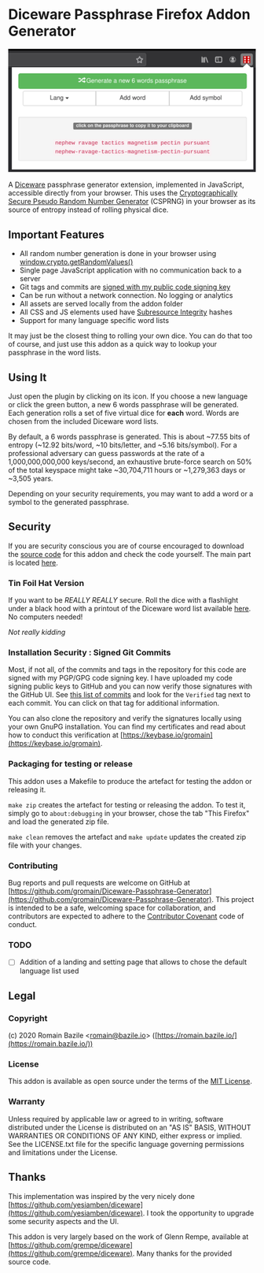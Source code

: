 # Diceware Passphrase Firefox Addon Generator

![Screenshot of the extension](screenshot.png?raw=true)

A [Diceware](http://world.std.com/~reinhold/diceware.html) passphrase generator extension,
implemented in JavaScript, accessible directly from your browser.
This uses the
[Cryptographically Secure Pseudo Random Number Generator](https://en.wikipedia.org/wiki/Cryptographically_secure_pseudorandom_number_generator)
(CSPRNG) in your browser as its source of entropy instead of rolling physical dice.

## Important Features

* All random number generation is done in your browser using [window.crypto.getRandomValues()](https://developer.mozilla.org/en-US/docs/Web/API/RandomSource/getRandomValues)
* Single page JavaScript application with no communication back to a server
* Git tags and commits are [signed with my public code signing key](https://keybase.io/gromain)
* Can be run without a network connection. No logging or analytics
* All assets are served locally from the addon folder
* All CSS and JS elements used have [Subresource Integrity](https://developer.mozilla.org/en-US/docs/Web/Security/Subresource_Integrity) hashes
* Support for many language specific word lists

It may just be the closest thing to rolling your own dice. You can do that too
of course, and just use this addon as a quick way to lookup your passphrase
in the word lists.

## Using It

Just open the plugin by clicking on its icon.
If you choose a new language or click the green button, a new 6 words passphrase will be generated.
Each generation rolls a set of five virtual dice for **each** word. Words are
chosen from the included Diceware word lists.

By default, a 6 words passphrase is generated. This is about ~77.55 bits of entropy
(~12.92 bits/word, ~10 bits/letter, and ~5.16 bits/symbol).
For a professional adversary can guess passwords at the rate of a 1,000,000,000,000 keys/second,
an exhaustive brute-force search on 50% of the total keyspace might take ~30,704,711
hours or ~1,279,363 days or ~3,505 years.

Depending on your security requirements, you may want to add a word or a symbol to the generated passphrase.

## Security

If you are security conscious you are of course encouraged to download
the [source code](https://github.com/gromain/Diceware-Passphrase-Generator) for
this addon and check the code yourself. The main part is located [here](https://github.com/gromain/Diceware-Passphrase-Generator/blob/master/index.js#L35).

### Tin Foil Hat Version
If you want to be *REALLY REALLY* secure. Roll the dice with a flashlight under
a black hood with a printout of the Diceware word list available [here](http://world.std.com/~reinhold/diceware.html). No computers needed!

*Not really kidding*

### Installation Security : Signed Git Commits

Most, if not all, of the commits and tags in the repository for this code are
signed with my PGP/GPG code signing key. I have uploaded my code signing public
keys to GitHub and you can now verify those signatures with the GitHub UI.
See [this list of commits](https://github.com/gromain/Diceware-Passphrase-Generator/commits/master)
and look for the `Verified` tag next to each commit. You can click on that tag
for additional information.

You can also clone the repository and verify the signatures locally using your
own GnuPG installation. You can find my certificates and read about how to conduct
this verification at [https://keybase.io/gromain](https://keybase.io/gromain).

### Packaging for testing or release

This addon uses a Makefile to produce the artefact for testing the addon or releasing it.

`make zip` creates the artefact for testing or releasing the addon.
To test it, simply go to `about:debugging` in your browser, chose the tab "This Firefox" and load the generated zip file.

`make clean` removes the artefact and `make update` updates the created zip file with your changes.

### Contributing

Bug reports and pull requests are welcome on GitHub
at [https://github.com/gromain/Diceware-Passphrase-Generator](https://github.com/gromain/Diceware-Passphrase-Generator). This
project is intended to be a safe, welcoming space for collaboration, and contributors
are expected to adhere to the [Contributor Covenant](http://contributor-covenant.org) code of conduct.

### TODO
 - [ ] Addition of a landing and setting page that allows to chose the default language list used

## Legal

### Copyright

(c) 2020 Romain Bazile <[romain@bazile.io](mailto:romain@bazile.io)> ([https://romain.bazile.io/](https://romain.bazile.io/))

### License

This addon is available as open source under the terms of
the [MIT License](http://opensource.org/licenses/MIT).

### Warranty

Unless required by applicable law or agreed to in writing,
software distributed under the License is distributed on an
"AS IS" BASIS, WITHOUT WARRANTIES OR CONDITIONS OF ANY KIND,
either express or implied. See the LICENSE.txt file for the
specific language governing permissions and limitations under
the License.

## Thanks

This implementation was inspired by the very nicely done [https://github.com/yesiamben/diceware](https://github.com/yesiamben/diceware).
I took the opportunity to upgrade some security aspects and the UI.

This addon is very largely based on the work of Glenn Rempe, available at [https://github.com/grempe/diceware](https://github.com/grempe/diceware). Many thanks for the provided source code.
